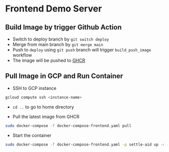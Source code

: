 


# Frontend Demo Server

## Build Image by trigger Github Action

- Switch to deploy branch by `git switch deploy`
- Merge from main branch by `git merge main`
- Push to `deploy` using `git push` branch will trigger `build_push_image` workflow
- The image will be pushed to [GHCR](https://github.com/topmello/settle-aid-frontend/pkgs/container/settle-aid-frontend)


## Pull Image in GCP and Run Container

- SSH to GCP instance

```bash
gcloud compute ssh <instance-name>
```

- `cd ..` to go to home directory

- Pull the latest image from GHCR
```bash
sudo docker-compose -f docker-compose-frontend.yaml pull
```

- Start the container
```bash
sudo docker-compose -f docker-compose-frontend.yaml -p settle-aid up -d
```


